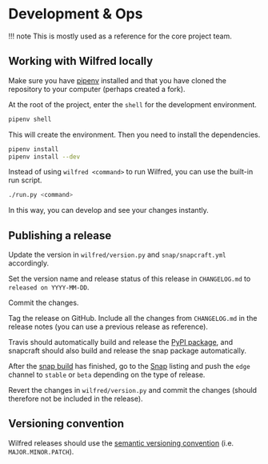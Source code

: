 # Development & Ops

!!! note
    This is mostly used as a reference for the core project team.

## Working with Wilfred locally

Make sure you have [pipenv](https://github.com/pypa/pipenv) installed and that you have cloned the repository to your computer (perhaps created a fork).

At the root of the project, enter the `shell` for the development environment.

```bash
pipenv shell
```

This will create the environment. Then you need to install the dependencies.

```bash
pipenv install
pipenv install --dev
```

Instead of using `wilfred <command>` to run Wilfred, you can use the built-in run script.

```bash
./run.py <command>
```

In this way, you can develop and see your changes instantly.

## Publishing a release

Update the version in `wilfred/version.py` and `snap/snapcraft.yml` accordingly.

Set the version name and release status of this release in `CHANGELOG.md` to `released on YYYY-MM-DD`.

Commit the changes.

Tag the release on GitHub. Include all the changes from `CHANGELOG.md` in the release notes (you can use a previous release as reference).

Travis should automatically build and release the [PyPI package](https://pypi.org/project/wilfred/), and snapcraft should also build and release the snap package automatically.

After the [snap build](https://build.snapcraft.io/user/wilfred-dev/wilfred) has finished, go to the [Snap](https://snapcraft.io/wilfred) listing and push the `edge` channel to `stable` or `beta` depending on the type of release.

Revert the changes in `wilfred/version.py` and commit the changes (should therefore not be included in the release).

## Versioning convention

Wilfred releases should use the [semantic versioning convention](https://semver.org/) (i.e. `MAJOR.MINOR.PATCH`).
